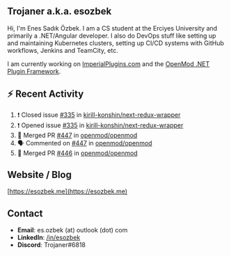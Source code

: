 ##  Trojaner a.k.a. esozbek
Hi, I'm Enes Sadık Özbek. I am a CS student at the Erciyes University and primarily a .NET/Angular developer. I also do DevOps stuff like setting up and maintaining Kubernetes clusters, setting up CI/CD systems with GitHub workflows, Jenkins and TeamCity, etc.

I am currently working on [ImperialPlugins.com](https://imperialplugins.com) and the [OpenMod .NET Plugin Framework](https://github.com/openmod/openmod). 

## :zap: Recent Activity

<!--START_SECTION:activity-->
1. ❗️ Closed issue [#335](https://github.com/kirill-konshin/next-redux-wrapper/issues/335) in [kirill-konshin/next-redux-wrapper](https://github.com/kirill-konshin/next-redux-wrapper)
2. ❗️ Opened issue [#335](https://github.com/kirill-konshin/next-redux-wrapper/issues/335) in [kirill-konshin/next-redux-wrapper](https://github.com/kirill-konshin/next-redux-wrapper)
3. 🎉 Merged PR [#447](https://github.com/openmod/openmod/pull/447) in [openmod/openmod](https://github.com/openmod/openmod)
4. 🗣 Commented on [#447](https://github.com/openmod/openmod/issues/447) in [openmod/openmod](https://github.com/openmod/openmod)
5. 🎉 Merged PR [#446](https://github.com/openmod/openmod/pull/446) in [openmod/openmod](https://github.com/openmod/openmod)
<!--END_SECTION:activity-->

## Website / Blog
[https://esozbek.me](https://esozbek.me)

## Contact
- **Email**: es.ozbek (at) outlook (dot) com
- **LinkedIn**: [/in/esozbek](https://linkedin.com/in/esozbek)
- **Discord**: Trojaner#6818
